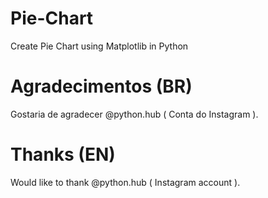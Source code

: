 # Pie-Chart
Create Pie Chart using Matplotlib in Python

# Agradecimentos (BR)
Gostaria de agradecer @python.hub ( Conta do Instagram ).

# Thanks (EN)
Would like to thank @python.hub ( Instagram account ).

